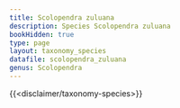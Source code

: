 ```yaml
---
title: Scolopendra zuluana
description: Species Scolopendra zuluana
bookHidden: true
type: page
layout: taxonomy_species
datafile: scolopendra_zuluana
genus: Scolopendra
---
```


{{<disclaimer/taxonomy-species>}}